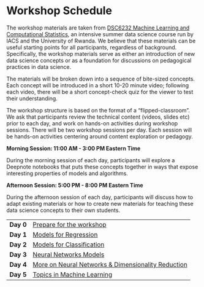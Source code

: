 # Workshop Schedule

The workshop materials are taken from [DSC6232 Machine Learning and Computational Statistics](https://onefishy.github.io/Rwanda-Data-Science/), an intensive summer data science course run by IACS and the University of Rwanda. We believe that these materials can be useful starting points for all participants, regardless of background. Specifically, the workshop materials serve as either an introduction of new data science concepts or as a foundation for discussions on pedagogical practices in data science. 

The materials will be broken down into a sequence of bite-sized concepts. Each concept will be introduced in a short 10-20 minute video; following each video, there will be a short concept-check quiz for the viewer to test their understanding. 

The workshop structure is based on the format of a “flipped-classroom”. We ask that participants review the technical content (videos, slides etc) prior to each day, and work on hands-on activities during workshop sessions. There will be two workshop sessions per day. Each session will be hands-on activities centering around content exploration or pedagogy.

**Morning Session: 11:00 AM - 3:00 PM Eastern Time**

During the morning session of each day, participants will explore a Deepnote notebooks that puts these concepts together in ways that expose interesting properties of models and algorithms.

**Afternoon Session: 5:00 PM - 8:00 PM Eastern Time**

During the afternoon session of each day, participants will discuss how to adapt existing materials or how to create new materials for teaching these data science concepts to their own students.

<table>
  <tr>
    <td><b>Day 0</b></td>
    <td><a href="./day0.html">Prepare for the workshop</a></td>
  </tr>
  <tr>
    <td><b>Day 1</b></td>
    <td><a href="./day1.html">Models for Regression</a></td>
  </tr>
  <tr>
    <td><b>Day 2</b></td>
    <td><a href="./day2.html">Models for Classification</a></td>
  </tr>
  <tr>
    <td><b>Day 3</b></td> 
    <td><a href="./day3.html">Neural Networks Models</a></td>
  </tr>
  <tr>
    <td><b>Day 4</b></td> 
    <td><a href="./day4.html">More on Neural Networks & Dimensionality Reduction</a></td>
  </tr>
  <tr>
    <td><b>Day 5</b></td> 
    <td><a href="./day5.html">Topics in Machine Learning</a></td>
  </tr>
</table>
